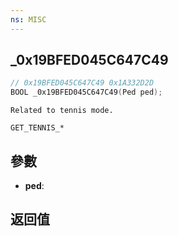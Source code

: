 ```yaml
---
ns: MISC
---
```

## _0x19BFED045C647C49

```c
// 0x19BFED045C647C49 0x1A332D2D
BOOL _0x19BFED045C647C49(Ped ped);
```

```
Related to tennis mode.

GET_TENNIS_*
```

## 參數
* **ped**: 

## 返回值
